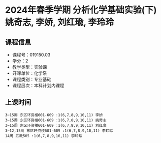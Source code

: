 # 2024年春季学期 分析化学基础实验(下) 姚奇志, 李娇, 刘红瑜, 李玲玲






## 课程信息

- 课程号：019150.03
- 学分：2
- 教学类型：实验课
- 开课单位：化学系
- 课程类别：专业基础
- 课程层次：本科计划内课程

## 上课时间

```
3~15周 东区环资楼601-609 :1(6,7,8,9,10,11) 李娇
3~15周 东区环资楼601-609 :1(6,7,8,9,10,11) 姚奇志
3~15周 东区环资楼601-609 :1(6,7,8,9,10,11) 刘红瑜
3~12,15周 东区环资楼601-609 :1(6,7,8,9,10,11) 李玲玲
14周 五教505 :1(6,7,8,9,10,11) 李玲玲
```

